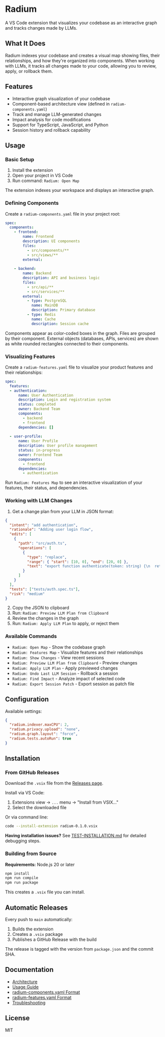# Radium

A VS Code extension that visualizes your codebase as an interactive graph and tracks changes made by LLMs.

## What It Does

Radium indexes your codebase and creates a visual map showing files, their relationships, and how they're organized into components. When working with LLMs, it tracks all changes made to your code, allowing you to review, apply, or rollback them.

## Features

- Interactive graph visualization of your codebase
- Component-based architecture view (defined in `radium-components.yaml`)
- Track and manage LLM-generated changes
- Impact analysis for code modifications
- Support for TypeScript, JavaScript, and Python
- Session history and rollback capability

## Usage

### Basic Setup

1. Install the extension
2. Open your project in VS Code
3. Run command: `Radium: Open Map`

The extension indexes your workspace and displays an interactive graph.

### Defining Components

Create a `radium-components.yaml` file in your project root:

```yaml
spec:
  components:
    - frontend:
        name: Frontend
        description: UI components
        files:
          - src/components/**
          - src/views/**
        external:
    
    - backend:
        name: Backend
        description: API and business logic
        files:
          - src/api/**
          - src/services/**
        external:
          - type: PostgreSQL
            name: MainDB
            description: Primary database
          - type: Redis
            name: Cache
            description: Session cache
```

Components appear as color-coded boxes in the graph. Files are grouped by their component. External objects (databases, APIs, services) are shown as white rounded rectangles connected to their components.

### Visualizing Features

Create a `radium-features.yaml` file to visualize your product features and their relationships:

```yaml
spec:
  features:
  - authentication:
      name: User Authentication
      description: Login and registration system
      status: completed
      owner: Backend Team
      components:
        - backend
        - frontend
      dependencies: []
  
  - user-profile:
      name: User Profile
      description: User profile management
      status: in-progress
      owner: Frontend Team
      components:
        - frontend
      dependencies:
        - authentication
```

Run `Radium: Features Map` to see an interactive visualization of your features, their status, and dependencies.

### Working with LLM Changes

1. Get a change plan from your LLM in JSON format:

```json
{
  "intent": "add authentication",
  "rationale": "Adding user login flow",
  "edits": [
    {
      "path": "src/auth.ts",
      "operations": [
        {
          "type": "replace",
          "range": { "start": [10, 0], "end": [20, 0] },
          "text": "export function authenticate(token: string) {\n  return verifyToken(token);\n}"
        }
      ]
    }
  ],
  "tests": ["tests/auth.spec.ts"],
  "risk": "medium"
}
```

2. Copy the JSON to clipboard
3. Run: `Radium: Preview LLM Plan from Clipboard`
4. Review the changes in the graph
5. Run: `Radium: Apply LLM Plan` to apply, or reject them

### Available Commands

- `Radium: Open Map` - Show the codebase graph
- `Radium: Features Map` - Visualize features and their relationships
- `Radium: Show Changes` - View recent sessions
- `Radium: Preview LLM Plan from Clipboard` - Preview changes
- `Radium: Apply LLM Plan` - Apply previewed changes
- `Radium: Undo Last LLM Session` - Rollback a session
- `Radium: Find Impact` - Analyze impact of selected code
- `Radium: Export Session Patch` - Export session as patch file

## Configuration

Available settings:

```json
{
  "radium.indexer.maxCPU": 2,
  "radium.privacy.upload": "none",
  "radium.graph.layout": "force",
  "radium.tests.autoRun": true
}
```

## Installation

### From GitHub Releases

Download the `.vsix` file from the [Releases page](https://github.com/obregman/radium/releases).

Install via VS Code:
1. Extensions view → `...` menu → "Install from VSIX..."
2. Select the downloaded file

Or via command line:
```bash
code --install-extension radium-0.1.0.vsix
```

**Having installation issues?** See [TEST-INSTALLATION.md](TEST-INSTALLATION.md) for detailed debugging steps.

### Building from Source

**Requirements:** Node.js 20 or later

```bash
npm install
npm run compile
npm run package
```

This creates a `.vsix` file you can install.

## Automatic Releases

Every push to `main` automatically:
1. Builds the extension
2. Creates a `.vsix` package
3. Publishes a GitHub Release with the build

The release is tagged with the version from `package.json` and the commit SHA.

## Documentation

- [Architecture](docs/architecture.md)
- [Usage Guide](docs/usage-guide.md)
- [radium-components.yaml Format](docs/radium-yaml.md)
- [radium-features.yaml Format](docs/radium-features.md)
- [Troubleshooting](docs/troubleshooting.md)

## License

MIT

